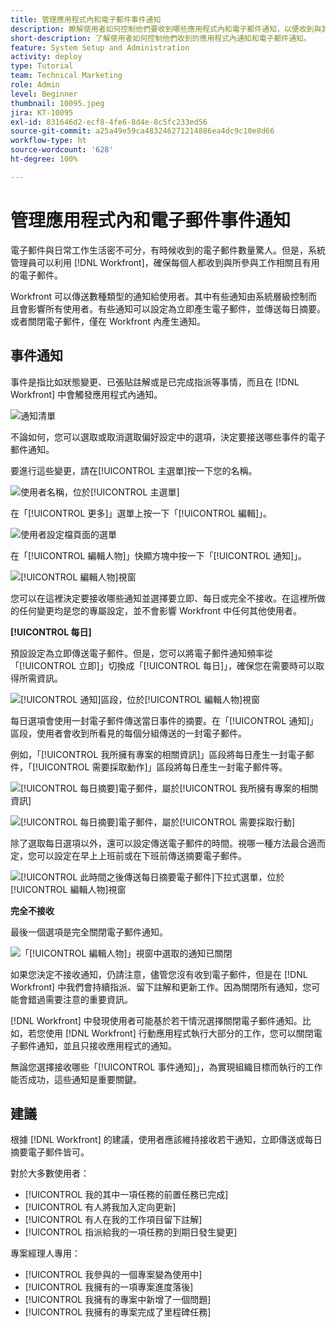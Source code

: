 ```yaml
---
title: 管理應用程式內和電子郵件事件通知
description: 瞭解使用者如何控制他們要收到哪些應用程式內和電子郵件通知，以便收到與其工作相關、實用的電子郵件。
short-description: 了解使用者如何控制他們收到的應用程式內通知和電子郵件通知。
feature: System Setup and Administration
activity: deploy
type: Tutorial
team: Technical Marketing
role: Admin
level: Beginner
thumbnail: 10095.jpeg
jira: KT-10095
exl-id: 831646d2-ecf8-4fe6-8d4e-8c5fc233ed56
source-git-commit: a25a49e59ca483246271214886ea4dc9c10e8d66
workflow-type: ht
source-wordcount: '628'
ht-degree: 100%

---
```


# 管理應用程式內和電子郵件事件通知

電子郵件與日常工作生活密不可分，有時候收到的電子郵件數量驚人。但是，系統管理員可以利用 [!DNL Workfront]，確保每個人都收到與所參與工作相關且有用的電子郵件。

Workfront 可以傳送數種類型的通知給使用者。其中有些通知由系統層級控制而且會影響所有使用者。有些通知可以設定為立即產生電子郵件，並傳送每日摘要。或者關閉電子郵件，僅在 Workfront 內產生通知。

## 事件通知

事件是指比如狀態變更、已張貼註解或是已完成指派等事情，而且在 [!DNL Workfront] 中會觸發應用程式內通知。

![通知清單](assets/admin-fund-user-notifications-01.png)

不論如何，您可以選取或取消選取偏好設定中的選項，決定要接送哪些事件的電子郵件通知。

要進行這些變更，請在[!UICONTROL 主選單]按一下您的名稱。

![使用者名稱，位於[!UICONTROL 主選單]](assets/admin-fund-user-notifications-02.png)

在「[!UICONTROL 更多]」選單上按一下「[!UICONTROL 編輯]」。

![使用者設定檔頁面的選單](assets/admin-fund-user-notifications-03.png)

在「[!UICONTROL 編輯人物]」快顯方塊中按一下「[!UICONTROL 通知]」。

![[!UICONTROL 編輯人物]視窗](assets/admin-fund-user-notifications-04.png)

您可以在這裡決定要接收哪些通知並選擇要立即、每日或完全不接收。在這裡所做的任何變更均是您的專屬設定，並不會影響 Workfront 中任何其他使用者。

**[!UICONTROL 每日]**

預設設定為立即傳送電子郵件。但是，您可以將電子郵件通知頻率從「[!UICONTROL 立即]」切換成「[!UICONTROL 每日]」，確保您在需要時可以取得所需資訊。

![[!UICONTROL 通知]區段，位於[!UICONTROL 編輯人物]視窗](assets/admin-fund-user-notifications-05.png)

每日選項會使用一封電子郵件傳送當日事件的摘要。在「[!UICONTROL 通知]」區段，使用者會收到所看見的每個分組傳送的一封電子郵件。

例如，「[!UICONTROL 我所擁有專案的相關資訊]」區段將每日產生一封電子郵件，「[!UICONTROL 需要採取動作]」區段將每日產生一封電子郵件等。

![[!UICONTROL 每日摘要]電子郵件，屬於[!UICONTROL 我所擁有專案的相關資訊]](assets/admin-fund-user-notifications-06.png)

![[!UICONTROL 每日摘要]電子郵件，屬於[!UICONTROL 需要採取行動]](assets/admin-fund-user-notifications-07.png)

除了選取每日選項以外，還可以設定傳送電子郵件的時間。視哪一種方法最合適而定，您可以設定在早上上班前或在下班前傳送摘要電子郵件。

![[!UICONTROL 此時間之後傳送每日摘要電子郵件]下拉式選單，位於[!UICONTROL 編輯人物]視窗](assets/admin-fund-user-notifications-08.png)

**完全不接收**

最後一個選項是完全關閉電子郵件通知。

![「[!UICONTROL 編輯人物]」視窗中選取的通知已關閉](assets/admin-fund-user-notifications-09.png)

如果您決定不接收通知，仍請注意，儘管您沒有收到電子郵件，但是在 [!DNL Workfront] 中我們會持續指派、留下註解和更新工作。因為關閉所有通知，您可能會錯過需要注意的重要資訊。

[!DNL Workfront] 中發現使用者可能基於若干情況選擇關閉電子郵件通知。比如，若您使用 [!DNL Workfront] 行動應用程式執行大部分的工作，您可以關閉電子郵件通知，並且只接收應用程式的通知。

無論您選擇接收哪些「[!UICONTROL 事件通知]」，為實現組織目標而執行的工作能否成功，這些通知是重要關鍵。


## 建議

根據 [!DNL Workfront] 的建議，使用者應該維持接收若干通知，立即傳送或每日摘要電子郵件皆可。

對於大多數使用者：

* [!UICONTROL 我的其中一項任務的前置任務已完成]
* [!UICONTROL 有人將我加入定向更新]
* [!UICONTROL 有人在我的工作項目留下註解]
* [!UICONTROL 指派給我的一項任務的到期日發生變更]


專案經理人專用：

* [!UICONTROL 我參與的一個專案變為使用中]
* [!UICONTROL 我擁有的一項專案進度落後]
* [!UICONTROL 我擁有的專案中新增了一個問題]
* [!UICONTROL 我擁有的專案完成了里程碑任務]


<!---
learn more URLs
Email notifications
guide: manage your notifications
--->
